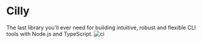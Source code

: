 # Cilly
The last library you'll ever need for building intuitive, robust and flexible CLI tools with Node.js and TypeScript.
![ci](https://github.com/cilly-cli/cilly/workflows/ci/badge.svg)
